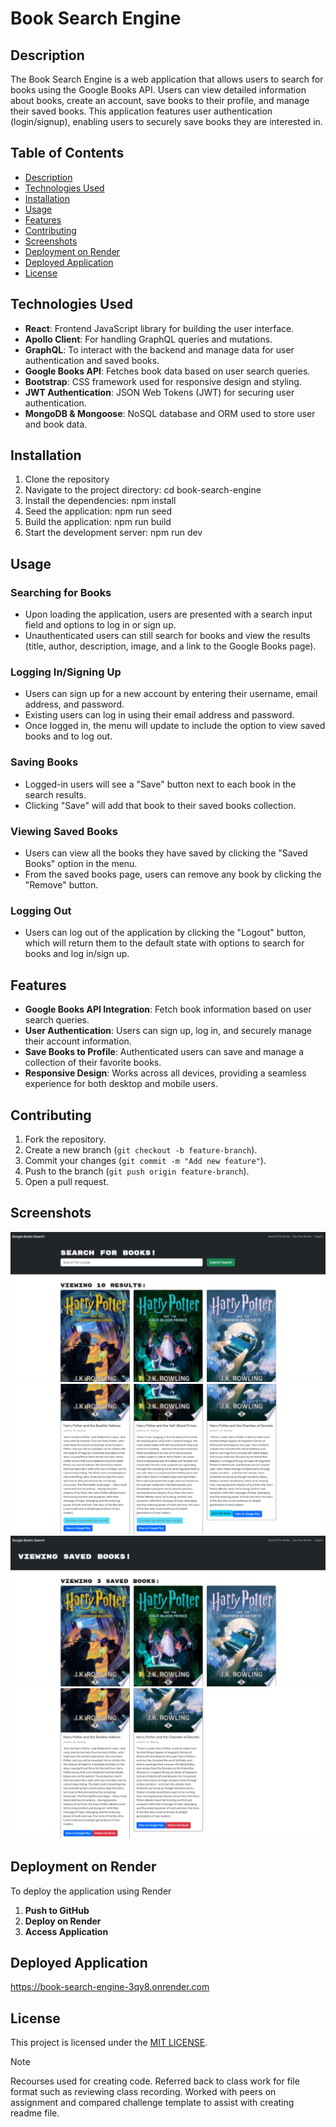 # Book Search Engine

## Description

The Book Search Engine is a web application that allows users to search for books using the Google Books API. Users can view detailed information about books, create an account, save books to their profile, and manage their saved books. This application features user authentication (login/signup), enabling users to securely save books they are interested in.

## Table of Contents

- [Description](#description)
- [Technologies Used](#technologies-used)
- [Installation](#installation)
- [Usage](#usage)
- [Features](#features)
- [Contributing](#contributing)
- [Screenshots](#screenshots)
- [Deployment on Render](#deployment-on-render)
- [Deployed Application](#deployed-application)
- [License](#license)

## Technologies Used

- **React**: Frontend JavaScript library for building the user interface.
- **Apollo Client**: For handling GraphQL queries and mutations.
- **GraphQL**: To interact with the backend and manage data for user authentication and saved books.
- **Google Books API**: Fetches book data based on user search queries.
- **Bootstrap**: CSS framework used for responsive design and styling.
- **JWT Authentication**: JSON Web Tokens (JWT) for securing user authentication.
- **MongoDB & Mongoose**: NoSQL database and ORM used to store user and book data.

## Installation

1. Clone the repository
2. Navigate to the project directory: cd book-search-engine
3. Install the dependencies: npm install
4. Seed the application: npm run seed
5. Build the application: npm run build
6. Start the development server: npm run dev

## Usage

### Searching for Books

- Upon loading the application, users are presented with a search input field and options to log in or sign up.
- Unauthenticated users can still search for books and view the results (title, author, description, image, and a link to the Google Books page).

### Logging In/Signing Up

- Users can sign up for a new account by entering their username, email address, and password.
- Existing users can log in using their email address and password.
- Once logged in, the menu will update to include the option to view saved books and to log out.

### Saving Books

- Logged-in users will see a "Save" button next to each book in the search results.
- Clicking "Save" will add that book to their saved books collection.

### Viewing Saved Books

- Users can view all the books they have saved by clicking the "Saved Books" option in the menu.
- From the saved books page, users can remove any book by clicking the "Remove" button.

### Logging Out

- Users can log out of the application by clicking the "Logout" button, which will return them to the default state with options to search for books and log in/sign up.

## Features

- **Google Books API Integration**: Fetch book information based on user search queries.
- **User Authentication**: Users can sign up, log in, and securely manage their account information.
- **Save Books to Profile**: Authenticated users can save and manage a collection of their favorite books.
- **Responsive Design**: Works across all devices, providing a seamless experience for both desktop and mobile users.

## Contributing

1. Fork the repository.
2. Create a new branch (`git checkout -b feature-branch`).
3. Commit your changes (`git commit -m "Add new feature"`).
4. Push to the branch (`git push origin feature-branch`).
5. Open a pull request.

## Screenshots

![Book-Search-Engine/images/Book Search Engine1.png](<images/Book Search Engine1.png>)
![Book-Search-Engine\images\Book Search Engine2.png ](<images/Book Search Engine2.png>)
![Book-Search-Engine/images/Book Search Engine3.png](<images/Book Search Engine3.png>)
![Book-Search-Engine/images/Book Search Engine4.png](<images/Book Search Engine4.png>)

## Deployment on Render

To deploy the application using Render

1. **Push to GitHub**
2. **Deploy on Render**
3. **Access Application**

## Deployed Application

https://book-search-engine-3qy8.onrender.com 

## License

This project is licensed under the [MIT LICENSE](LICENSE).

> [!NOTE]  
> Recourses used for creating code. Referred back to class work for file format such as reviewing class recording. Worked with peers on assignment and compared challenge template to assist with creating readme file.
